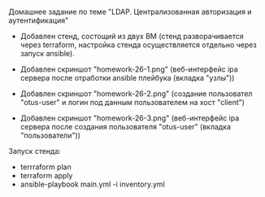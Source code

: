 Домашнее задание по теме "LDAP. Централизованная авторизация и аутентификация" 

- Добавлен стенд, состощий из двух ВМ (стенд разворачивается через terraform, настройка стенда осуществляется отдельно через запуск ansible).


- Добавлен скриншот "homework-26-1.png" (веб-интерфейс ipa сервера после отработки ansible плейбука (вкладка "узлы"))
- Добавлен скриншот "homework-26-2.png" (создание пользовател "otus-user" и логин под данным пользователем на хост "client")
- Добавлен скриншот "homework-26-3.png" (веб-интерфейс ipa сервера после создания пользователя "otus-user" (вкладка "пользователи"))

Запуск стенда:
- terrraform plan
- terraform apply
- ansible-playbook main.yml -i inventory.yml